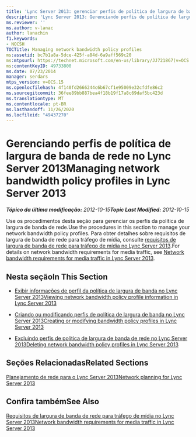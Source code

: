 ```yaml
---
title: 'Lync Server 2013: gerenciar perfis de política de largura de banda de rede'
description: 'Lync Server 2013: Gerenciando perfis de política de largura de banda de rede.'
ms.reviewer: ''
ms.author: v-lanac
author: lanachin
f1.keywords:
- NOCSH
TOCTitle: Managing network bandwidth policy profiles
ms:assetid: bc7b1a8a-5dce-425f-a84d-6a9aff569c20
ms:mtpsurl: https://technet.microsoft.com/en-us/library/JJ721867(v=OCS.15)
ms:contentKeyID: 49733800
ms.date: 07/23/2014
manager: serdars
mtps_version: v=OCS.15
ms.openlocfilehash: 4f140fd2666244c6b67cf1e95009e32cfdfe86c2
ms.sourcegitcommit: 36fee89bb887bea4f18b19f17a8c69daf5bc423d
ms.translationtype: MT
ms.contentlocale: pt-BR
ms.lasthandoff: 11/26/2020
ms.locfileid: "49437270"
---
```

# <a name="managing-network-bandwidth-policy-profiles-in-lync-server-2013"></a><span data-ttu-id="e838b-103">Gerenciando perfis de política de largura de banda de rede no Lync Server 2013</span><span class="sxs-lookup"><span data-stu-id="e838b-103">Managing network bandwidth policy profiles in Lync Server 2013</span></span>

<div data-xmlns="http://www.w3.org/1999/xhtml">

<div class="topic" data-xmlns="http://www.w3.org/1999/xhtml" data-msxsl="urn:schemas-microsoft-com:xslt" data-cs="https://msdn.microsoft.com/">

<div data-asp="https://msdn2.microsoft.com/asp">



</div>

<div id="mainSection">

<div id="mainBody"><span data-ttu-id="e838b-104">

<span> </span></span><span class="sxs-lookup"><span data-stu-id="e838b-104">

<span> </span></span></span>

<span data-ttu-id="e838b-105">_**Tópico da última modificação:** 2012-10-15_</span><span class="sxs-lookup"><span data-stu-id="e838b-105">_**Topic Last Modified:** 2012-10-15_</span></span>

<span data-ttu-id="e838b-106">Use os procedimentos desta seção para gerenciar os perfis da política de largura de banda de rede.</span><span class="sxs-lookup"><span data-stu-id="e838b-106">Use the procedures in this section to manage your network bandwidth policy profiles.</span></span> <span data-ttu-id="e838b-107">Para obter detalhes sobre requisitos de largura de banda de rede para tráfego de mídia, consulte [requisitos de largura de banda de rede para tráfego de mídia no Lync Server 2013](lync-server-2013-network-bandwidth-requirements-for-media-traffic.md).</span><span class="sxs-lookup"><span data-stu-id="e838b-107">For details on network bandwidth requirements for media traffic, see [Network bandwidth requirements for media traffic in Lync Server 2013](lync-server-2013-network-bandwidth-requirements-for-media-traffic.md).</span></span>

<div>

## <a name="in-this-section"></a><span data-ttu-id="e838b-108">Nesta seção</span><span class="sxs-lookup"><span data-stu-id="e838b-108">In This Section</span></span>

  - [<span data-ttu-id="e838b-109">Exibir informações de perfil da política de largura de banda no Lync Server 2013</span><span class="sxs-lookup"><span data-stu-id="e838b-109">Viewing network bandwidth policy profile information in Lync Server 2013</span></span>](lync-server-2013-viewing-network-bandwidth-policy-profile-information.md)

  - [<span data-ttu-id="e838b-110">Criando ou modificando perfis de política de largura de banda no Lync Server 2013</span><span class="sxs-lookup"><span data-stu-id="e838b-110">Creating or modifying bandwidth policy profiles in Lync Server 2013</span></span>](lync-server-2013-creating-or-modifying-bandwidth-policy-profiles.md)

  - [<span data-ttu-id="e838b-111">Excluindo perfis de política de largura de banda de rede no Lync Server 2013</span><span class="sxs-lookup"><span data-stu-id="e838b-111">Deleting network bandwidth policy profiles in Lync Server 2013</span></span>](lync-server-2013-deleting-network-bandwidth-policy-profiles.md)

</div>

<div>

## <a name="related-sections"></a><span data-ttu-id="e838b-112">Seções Relacionadas</span><span class="sxs-lookup"><span data-stu-id="e838b-112">Related Sections</span></span>

[<span data-ttu-id="e838b-113">Planejamento de rede para o Lync Server 2013</span><span class="sxs-lookup"><span data-stu-id="e838b-113">Network planning for Lync Server 2013</span></span>](lync-server-2013-network-planning.md)

</div>

<div>

## <a name="see-also"></a><span data-ttu-id="e838b-114">Confira também</span><span class="sxs-lookup"><span data-stu-id="e838b-114">See Also</span></span>


[<span data-ttu-id="e838b-115">Requisitos de largura de banda de rede para tráfego de mídia no Lync Server 2013</span><span class="sxs-lookup"><span data-stu-id="e838b-115">Network bandwidth requirements for media traffic in Lync Server 2013</span></span>](lync-server-2013-network-bandwidth-requirements-for-media-traffic.md)  
  

<span data-ttu-id="e838b-116"></div>

</div>

<span> </span>

</div>

</div>

</span><span class="sxs-lookup"><span data-stu-id="e838b-116"></div>

</div>

<span> </span>

</div>

</div>

</span></span></div>

